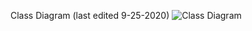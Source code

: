 Class Diagram (last edited 9-25-2020)
![Class Diagram](https://github.com/DansPlugins/Medieval-Factions/blob/design.md/pictures/Medieval%20Factions%20Class%20Diagram%209-25-2020.png)

